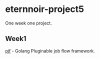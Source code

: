 # eternnoir-project5
One week one project.

## Week1

[pjf](https://github.com/eternnoir/pjf) - Golang Pluginable job flow framework.
